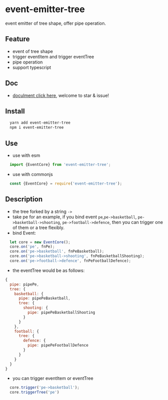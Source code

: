 # event-emitter-tree

event emitter of tree shape, offer pipe operation.

## Feature

* event of tree shape
* trigger eventItem and trigger eventTree
* pipe operation
* support typescript

## Doc

* [doculment click here](https://github.com/pomelott/event-emitter-tree/blob/master/document.md), welcome to star & issue!

## Install

```bash
  yarn add event-emitter-tree
  npm i event-emitter-tree
```

## Use

* use with esm

```js
  import {EventCore} from 'event-emitter-tree';
```

* use with commonjs

```js
  const {EventCore} = require('event-emitter-tree');
```

## Description

* the tree forked by a string `->`
* take pe for an example, if you bind event `pe`,`pe->basketball`, `pe->basketball->shooting`, `pe->football->defence`, then you can trigger one of them or a tree flexibly.
* bind Event:

```js
  let core = new EventCore();
  core.on('pe', fnPe);
  core.on('pe->basketball', fnPeBasketball);
  core.on('pe->basketball->shooting', fnPeBasketballShooting);
  core.on('pe->football->defence', fnPeFootballDefence);
```

* the eventTree would be as follows:

```js
{
  pipe: pipePe,
  tree: {
    basketball: {
      pipe: pipePeBasketball,
      tree: {
        shooting: {
          pipe: pipePeBasketballShooting
        }
      }
    },
    football: {
      tree: {
        defence: {
          pipe: pipePeFootballDefence
        }
      }
    }
  }
}
```

* you can trigger eventItem or eventTree

```js
  core.trigger('pe->basketball');
  core.triggerTree('pe')
```
